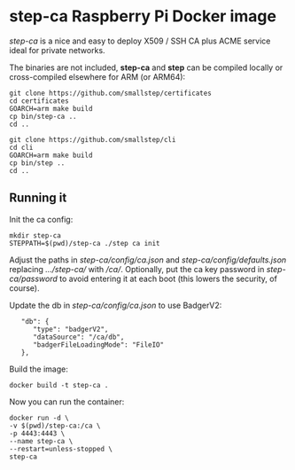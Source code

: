 # step-ca Raspberry Pi Docker image

*step-ca* is a nice and easy to deploy X509 / SSH CA plus ACME service
ideal for private networks.

The binaries are not included, **step-ca** and **step** can be
compiled locally or cross-compiled elsewhere for ARM (or ARM64):

```
git clone https://github.com/smallstep/certificates
cd certificates
GOARCH=arm make build
cp bin/step-ca ..
cd ..

git clone https://github.com/smallstep/cli
cd cli
GOARCH=arm make build
cp bin/step ..
cd ..
```

## Running it

Init the ca config:

```
mkdir step-ca
STEPPATH=$(pwd)/step-ca ./step ca init
```

Adjust the paths in *step-ca/config/ca.json* and
*step-ca/config/defaults.json* replacing *.../step-ca/* with */ca/*.
Optionally, put the ca key password in *step-ca/password* to
avoid entering it at each boot (this lowers the security, of course).

Update the db in *step-ca/config/ca.json* to use BadgerV2:

```
   "db": {
      "type": "badgerV2",
      "dataSource": "/ca/db",
      "badgerFileLoadingMode": "FileIO"
   },
```

Build the image:
```
docker build -t step-ca .
```

Now you can run the container:

```
docker run -d \
-v $(pwd)/step-ca:/ca \
-p 4443:4443 \
--name step-ca \
--restart=unless-stopped \
step-ca
```

